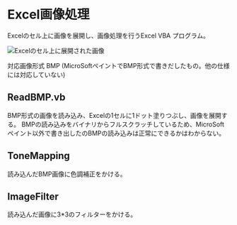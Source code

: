 # Excel画像処理
Excelのセル上に画像を展開し、画像処理を行うExcel VBA プログラム。

![Excelのセル上に展開された画像](https://github.com/junya28nya/ExcelImageEdit/image/ImageOnExcel.png)

対応画像形式
BMP (MicroSoftペイントでBMP形式で書きだしたもの。他の仕様には対応していない)


## ReadBMP.vb
BMP形式の画像を読み込み、Excelの1セルに1ドット塗りつぶし、画像を展開する。
BMPの読み込みをバイナリからフルスクラッチしているため、MicroSoftペイント以外で書き出したのBMPの読み込みは正常にできるかはわからない。

## ToneMapping
読み込んだBMP画像に色調補正をかける。

## ImageFilter
読み込んだ画像に3*3のフィルターをかける。
